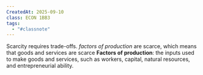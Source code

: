 ```yaml
---
CreatedAt: 2025-09-10
class: ECON 1BB3
tags:
  - "#classnote"
---
```

Scarcity requires trade-offs. *factors of production* are scarce, which means that goods and services are scarce
**Factors of production**: the inputs used to make goods and services, such as workers, capital, natural resources, and entrepreneurial ability.